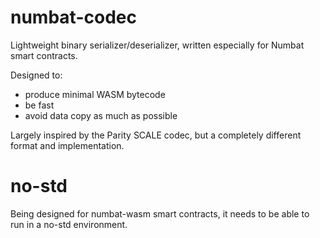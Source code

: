 # numbat-codec

Lightweight binary serializer/deserializer, written especially for Numbat smart contracts.

Designed to:
- produce minimal WASM bytecode
- be fast
- avoid data copy as much as possible

Largely inspired by the Parity SCALE codec, but a completely different format and implementation.

# no-std

Being designed for numbat-wasm smart contracts, it needs to be able to run in a no-std environment.
